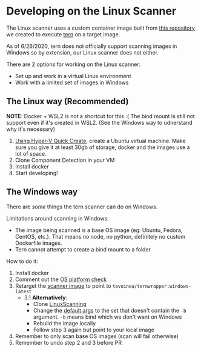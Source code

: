 # Developing on the Linux Scanner

The Linux scanner uses a custom container image built from [this repository](https://github.com/Microsoft/LinuxScanning) we created to execute [tern](https://github.com/tern-tools/tern) on a target image.

As of 6/26/2020, tern does not officially support scanning images in Windows so by extension, our Linux scanner does not either.

There are 2 options for working on the Linux scanner:
* Set up and work in a virtual Linux environment
* Work with a limited set of images in Windows

## The Linux way (Recommended)

**NOTE**: Docker + WSL2 is not a shortcut for this :( The bind mount is still not support even if it's created in WSL2. (See the Windows way to udnerstand why it's necessary)

1. [Using Hyper-V Quick Create](https://blogs.windows.com/windowsdeveloper/2018/09/17/run-ubuntu-virtual-machines-made-even-easier-with-hyper-v-quick-create/), create a Ubuntu virtual machine. Make sure you give it at least 30gb of storage, docker and the images use a lot of space.
2. Clone Component Detection in your VM
3. Install docker
4. Start developing!

## The Windows way

There are _some_ things the tern scanner can do on Windows.

Limitations around scanning in Windows:

* The image being scanned is a base OS image (eg: Ubuntu, Fedora, CentOS, etc.). That means no node, no python, definitely no custom Dockerfile images.
* Tern cannot attempt to create a bind mount to a folder

How to do it:

1. Install docker
2. Comment out the [OS platform check](https://github.com/microsoft/componentdetection-bcde/blob/d5743af1bda5a8f3b4eb96c08517b05513bf29d2/src/Detectors/linux/LinuxContainerDetector.cs#L42-L48)
3. Retarget the [scanner image](https://github.com/microsoft/componentdetection-bcde/blob/d5743af1bda5a8f3b4eb96c08517b05513bf29d2/src/Detectors/linux/LinuxScanner.cs#L22) to point to `tevoinea/ternwrapper:windows-latest`
    * 3.1 **Alternatively**:
        * Clone [LinuxScanning](https://github.com/microsoft/linuxscanning)
        * Change the [default args](https://github.com/microsoft/LinuxScanning/blob/main/index.js#L6) to the set that doesn't contain the `-b` argument. `-b` means bind which we don't want on Windows
        * Rebuild the image locally
        * Follow step 3 again but point to your local image
4. Remember to only scan base OS images (scan will fail otherwise)
5. Remember to undo step 2 and 3 before PR

